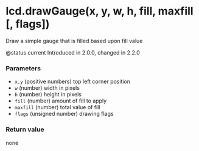 # lcd.drawGauge(x, y, w, h, fill, maxfill \[, flags])

Draw a simple gauge that is filled based upon fill value

@status current Introduced in 2.0.0, changed in 2.2.0

### Parameters

* `x,y` (positive numbers) top left corner position
* `w` (number) width in pixels
* `h` (number) height in pixels
* `fill` (number) amount of fill to apply
* `maxfill` (number) total value of fill
* `flags` (unsigned number) drawing flags

### Return value

none
